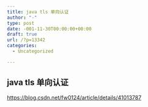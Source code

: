 ```yaml
---
title: java tls 单向认证
author: "-"
type: post
date: -001-11-30T00:00:00+00:00
draft: true
url: /?p=13342
categories:
  - Uncategorized

---
```

## java tls 单向认证
https://blog.csdn.net/fw0124/article/details/41013787